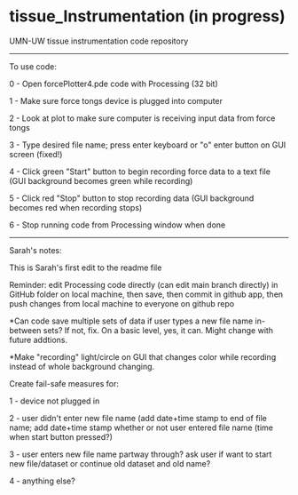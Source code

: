 # tissue_Instrumentation (in progress)
UMN-UW tissue instrumentation code repository

*****

To use code:

0 - Open forcePlotter4.pde code with Processing (32 bit)

1 - Make sure force tongs device is plugged into computer

2 - Look at plot to make sure computer is receiving input data from force tongs

3 - Type desired file name; press enter keyboard or "o" enter button on GUI screen (fixed!)

4 - Click green "Start" button to begin recording force data to a text file (GUI background becomes green while recording)

5 - Click red "Stop" button to stop recording data (GUI background becomes red when recording stops)

6 - Stop running code from Processing window when done

*****

Sarah's notes:

This is Sarah's first edit to the readme file

Reminder: edit Processing code directly (can edit main branch directly) in GitHub folder on local machine, then save, then commit in github app, then push changes from local machine to everyone on github repo

*Can code save multiple sets of data if user types a new file name in-between sets? If not, fix. On a basic level, yes, it can. Might change with future addtions.

*Make "recording" light/circle on GUI that changes color while recording instead of whole background changing.

Create fail-safe measures for:

1 - device not plugged in

2 - user didn't enter new file name (add date+time stamp to end of file name; add date+time stamp whether or not user entered file name (time when start button pressed?)

3 - user enters new file name partway through? ask user if want to start new file/dataset or continue old dataset and old name?

4 - anything else?
